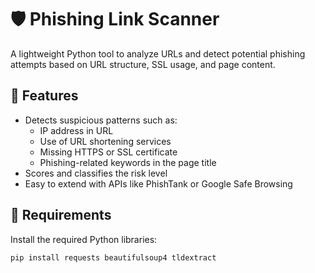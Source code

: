 # 🛡️ Phishing Link Scanner

A lightweight Python tool to analyze URLs and detect potential phishing attempts based on URL structure, SSL usage, and page content.

## 🚀 Features

- Detects suspicious patterns such as:
  - IP address in URL
  - Use of URL shortening services
  - Missing HTTPS or SSL certificate
  - Phishing-related keywords in the page title
- Scores and classifies the risk level
- Easy to extend with APIs like PhishTank or Google Safe Browsing

## 🧰 Requirements

Install the required Python libraries:

```bash
pip install requests beautifulsoup4 tldextract
